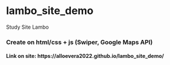 # lambo_site_demo
Study Site Lambo
<h3> Create on html/css + js (Swiper, Google Maps API) </h3>
<h4> Link on site: https://alloevera2022.github.io/lambo_site_demo/ </h4>

